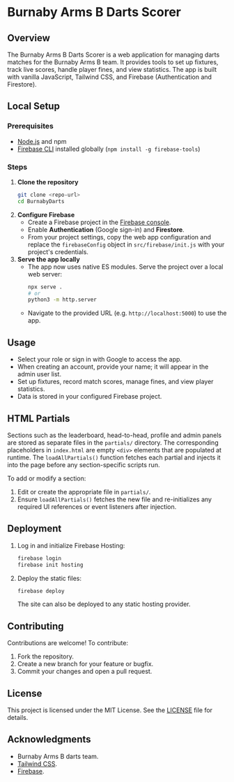 # Burnaby Arms B Darts Scorer

## Overview
The Burnaby Arms B Darts Scorer is a web application for managing darts matches for the Burnaby Arms B team. It provides tools to set up fixtures, track live scores, handle player fines, and view statistics. The app is built with vanilla JavaScript, Tailwind CSS, and Firebase (Authentication and Firestore).

## Local Setup

### Prerequisites
- [Node.js](https://nodejs.org/) and npm
- [Firebase CLI](https://firebase.google.com/docs/cli#setup) installed globally (`npm install -g firebase-tools`)

### Steps
1. **Clone the repository**
   ```bash
   git clone <repo-url>
   cd BurnabyDarts
   ```
2. **Configure Firebase**
   - Create a Firebase project in the [Firebase console](https://console.firebase.google.com/).
   - Enable **Authentication** (Google sign-in) and **Firestore**.
   - From your project settings, copy the web app configuration and replace the `firebaseConfig` object in `src/firebase/init.js` with your project's credentials.
3. **Serve the app locally**
   - The app now uses native ES modules. Serve the project over a local web server:
     ```bash
     npx serve .
     # or
     python3 -m http.server
     ```
   - Navigate to the provided URL (e.g. `http://localhost:5000`) to use the app.

## Usage
- Select your role or sign in with Google to access the app.
- When creating an account, provide your name; it will appear in the admin user list.
- Set up fixtures, record match scores, manage fines, and view player statistics.
- Data is stored in your configured Firebase project.


## HTML Partials
Sections such as the leaderboard, head-to-head, profile and admin panels are stored as separate files in the `partials/` directory. The corresponding placeholders in `index.html` are empty `<div>` elements that are populated at runtime. The `loadAllPartials()` function fetches each partial and injects it into the page before any section-specific scripts run.

To add or modify a section:
1. Edit or create the appropriate file in `partials/`.
2. Ensure `loadAllPartials()` fetches the new file and re-initializes any required UI references or event listeners after injection.

## Deployment
1. Log in and initialize Firebase Hosting:
   ```bash
   firebase login
   firebase init hosting
   ```
2. Deploy the static files:
   ```bash
   firebase deploy
   ```
   The site can also be deployed to any static hosting provider.

## Contributing
Contributions are welcome! To contribute:
1. Fork the repository.
2. Create a new branch for your feature or bugfix.
3. Commit your changes and open a pull request.

## License
This project is licensed under the MIT License. See the [LICENSE](LICENSE) file for details.

## Acknowledgments
- Burnaby Arms B darts team.
- [Tailwind CSS](https://tailwindcss.com/).
- [Firebase](https://firebase.google.com/).
